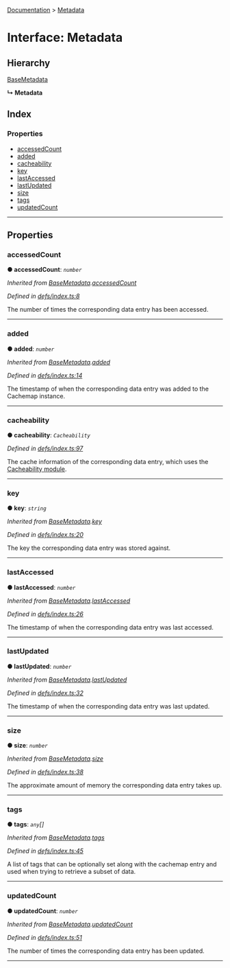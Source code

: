 [Documentation](../README.md) > [Metadata](../interfaces/metadata.md)

# Interface: Metadata

## Hierarchy

 [BaseMetadata](basemetadata.md)

**↳ Metadata**

## Index

### Properties

* [accessedCount](metadata.md#accessedcount)
* [added](metadata.md#added)
* [cacheability](metadata.md#cacheability)
* [key](metadata.md#key)
* [lastAccessed](metadata.md#lastaccessed)
* [lastUpdated](metadata.md#lastupdated)
* [size](metadata.md#size)
* [tags](metadata.md#tags)
* [updatedCount](metadata.md#updatedcount)

---

## Properties

<a id="accessedcount"></a>

###  accessedCount

**● accessedCount**: *`number`*

*Inherited from [BaseMetadata](basemetadata.md).[accessedCount](basemetadata.md#accessedcount)*

*Defined in [defs/index.ts:8](https://github.com/badbatch/cachemap/blob/2e6445d/packages/core/src/defs/index.ts#L8)*

The number of times the corresponding data entry has been accessed.

___
<a id="added"></a>

###  added

**● added**: *`number`*

*Inherited from [BaseMetadata](basemetadata.md).[added](basemetadata.md#added)*

*Defined in [defs/index.ts:14](https://github.com/badbatch/cachemap/blob/2e6445d/packages/core/src/defs/index.ts#L14)*

The timestamp of when the corresponding data entry was added to the Cachemap instance.

___
<a id="cacheability"></a>

###  cacheability

**● cacheability**: *`Cacheability`*

*Defined in [defs/index.ts:97](https://github.com/badbatch/cachemap/blob/2e6445d/packages/core/src/defs/index.ts#L97)*

The cache information of the corresponding data entry, which uses the [Cacheability module](https://github.com/dylanaubrey/cacheability).

___
<a id="key"></a>

###  key

**● key**: *`string`*

*Inherited from [BaseMetadata](basemetadata.md).[key](basemetadata.md#key)*

*Defined in [defs/index.ts:20](https://github.com/badbatch/cachemap/blob/2e6445d/packages/core/src/defs/index.ts#L20)*

The key the corresponding data entry was stored against.

___
<a id="lastaccessed"></a>

###  lastAccessed

**● lastAccessed**: *`number`*

*Inherited from [BaseMetadata](basemetadata.md).[lastAccessed](basemetadata.md#lastaccessed)*

*Defined in [defs/index.ts:26](https://github.com/badbatch/cachemap/blob/2e6445d/packages/core/src/defs/index.ts#L26)*

The timestamp of when the corresponding data entry was last accessed.

___
<a id="lastupdated"></a>

###  lastUpdated

**● lastUpdated**: *`number`*

*Inherited from [BaseMetadata](basemetadata.md).[lastUpdated](basemetadata.md#lastupdated)*

*Defined in [defs/index.ts:32](https://github.com/badbatch/cachemap/blob/2e6445d/packages/core/src/defs/index.ts#L32)*

The timestamp of when the corresponding data entry was last updated.

___
<a id="size"></a>

###  size

**● size**: *`number`*

*Inherited from [BaseMetadata](basemetadata.md).[size](basemetadata.md#size)*

*Defined in [defs/index.ts:38](https://github.com/badbatch/cachemap/blob/2e6445d/packages/core/src/defs/index.ts#L38)*

The approximate amount of memory the corresponding data entry takes up.

___
<a id="tags"></a>

###  tags

**● tags**: *`any`[]*

*Inherited from [BaseMetadata](basemetadata.md).[tags](basemetadata.md#tags)*

*Defined in [defs/index.ts:45](https://github.com/badbatch/cachemap/blob/2e6445d/packages/core/src/defs/index.ts#L45)*

A list of tags that can be optionally set along with the cachemap entry and used when trying to retrieve a subset of data.

___
<a id="updatedcount"></a>

###  updatedCount

**● updatedCount**: *`number`*

*Inherited from [BaseMetadata](basemetadata.md).[updatedCount](basemetadata.md#updatedcount)*

*Defined in [defs/index.ts:51](https://github.com/badbatch/cachemap/blob/2e6445d/packages/core/src/defs/index.ts#L51)*

The number of times the corresponding data entry has been updated.

___

